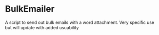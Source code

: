 # BulkEmailer
A script to send out bulk emails with a word attachment. Very specific use but will update with added usuability

